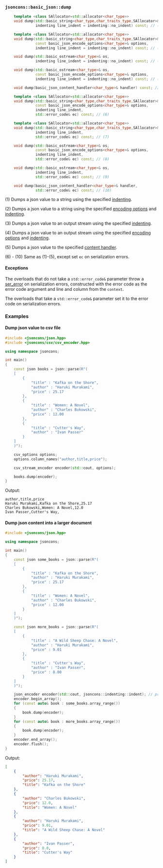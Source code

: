### `jsoncons::basic_json::dump`

```c++
    template <class SAllocator=std::allocator<char_type>>
    void dump(std::basic_string<char_type,char_traits_type,SAllocator>& s, 
              indenting line_indent = indenting::no_indent) const; // (1)

    template <class SAllocator=std::allocator<char_type>>
    void dump(std::basic_string<char_type,char_traits_type,SAllocator>& s,
              const basic_json_encode_options<char_type>& options, 
              indenting line_indent = indenting::no_indent) const; // (2)

    void dump(std::basic_ostream<char_type>& os, 
              indenting line_indent = indenting::no_indent) const; // (3)

    void dump(std::basic_ostream<char_type>& os, 
              const basic_json_encode_options<char_type>& options, 
              indenting line_indent = indenting::no_indent) const; // (4)

    void dump(basic_json_content_handler<char_type>& handler) const; // (5)

    template <class SAllocator=std::allocator<char_type>>
    void dump(std::basic_string<char_type,char_traits_type,SAllocator>& s,
              const basic_json_encode_options<char_type>& options, 
              indenting line_indent,
              std::error_code& ec) const; // (6)

    template <class SAllocator=std::allocator<char_type>>
    void dump(std::basic_string<char_type,char_traits_type,SAllocator>& s, 
              indenting line_indent,
              std::error_code& ec) const; // (7)

    void dump(std::basic_ostream<char_type>& os, 
              const basic_json_encode_options<char_type>& options, 
              indenting line_indent,
              std::error_code& ec) const; // (8)

    void dump(std::basic_ostream<char_type>& os, 
              indenting line_indent,
              std::error_code& ec) const; // (9)

    void dump(basic_json_content_handler<char_type>& handler, 
              std::error_code& ec) const; // (10)
```

(1) Dumps a json value to a string using the specified [indenting](../indenting.md).

(2) Dumps a json value to a string using the specified [encoding options](../basic_json_options.md)
    and [indenting](../indenting.md).

(3) Dumps a json value to an output stream using the specified [indenting](../indenting.md).

(4) Dumps a json value to an output stream using the specified [encoding options](../basic_json_options.md)
    and [indenting](../indenting.md).

(5) Dumps a json value to the specified [content handler](../basic_json_content_handler.md).

(6) - (10) Same as (1)-(5), except set `ec` on serialization errors. 

#### Exceptions

The overloads that do not take a `std::error_code&` parameter throw a
[ser_error](ser_error.md) on serialization errors, constructed with the error code as the error code argument
and line and column from the `context`. 

The overloads that take a `std::error_code&` parameter set it to the error code on serialization errors.

### Examples

#### Dump json value to csv file

```c++
#include <jsoncons/json.hpp>
#include <jsoncons/csv/csv_encoder.hpp>

using namespace jsoncons;

int main()
{
    const json books = json::parse(R"(
    [
        {
            "title" : "Kafka on the Shore",
            "author" : "Haruki Murakami",
            "price" : 25.17
        },
        {
            "title" : "Women: A Novel",
            "author" : "Charles Bukowski",
            "price" : 12.00
        },
        {
            "title" : "Cutter's Way",
            "author" : "Ivan Passer"
        }
    ]
    )");

    csv_options options;
    options.column_names("author,title,price");

    csv_stream_encoder encoder(std::cout, options);

    books.dump(encoder);
}
```

Output:

```csv
author,title,price
Haruki Murakami,Kafka on the Shore,25.17
Charles Bukowski,Women: A Novel,12.0
Ivan Passer,Cutter's Way,
```

#### Dump json content into a larger document

```c++
#include <jsoncons/json.hpp>

using namespace jsoncons;

int main()
{
    const json some_books = json::parse(R"(
    [
        {
            "title" : "Kafka on the Shore",
            "author" : "Haruki Murakami",
            "price" : 25.17
        },
        {
            "title" : "Women: A Novel",
            "author" : "Charles Bukowski",
            "price" : 12.00
        }
    ]
    )");

    const json more_books = json::parse(R"(
    [
        {
            "title" : "A Wild Sheep Chase: A Novel",
            "author" : "Haruki Murakami",
            "price" : 9.01
        },
        {
            "title" : "Cutter's Way",
            "author" : "Ivan Passer",
            "price" : 8.00
        }
    ]
    )");

    json_encoder encoder(std::cout, jsoncons::indenting::indent); // pretty print
    encoder.begin_array();
    for (const auto& book : some_books.array_range())
    {
        book.dump(encoder);
    }
    for (const auto& book : more_books.array_range())
    {
        book.dump(encoder);
    }
    encoder.end_array();
    encoder.flush();
}
```

Output:

```json
[
    {
        "author": "Haruki Murakami",
        "price": 25.17,
        "title": "Kafka on the Shore"
    },
    {
        "author": "Charles Bukowski",
        "price": 12.0,
        "title": "Women: A Novel"
    },
    {
        "author": "Haruki Murakami",
        "price": 9.01,
        "title": "A Wild Sheep Chase: A Novel"
    },
    {
        "author": "Ivan Passer",
        "price": 8.0,
        "title": "Cutter's Way"
    }
]
```

